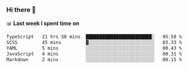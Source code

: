### Hi there 👋

<!--
**DBvc/DBvc** is a ✨ _special_ ✨ repository because its `README.md` (this file) appears on your GitHub profile.

Here are some ideas to get you started:

- 🔭 I’m currently working on ...
- 🌱 I’m currently learning ...
- 👯 I’m looking to collaborate on ...
- 🤔 I’m looking for help with ...
- 💬 Ask me about ...
- 📫 How to reach me: ...
- 😄 Pronouns: ...
- ⚡ Fun fact: ...
-->

📊 **Last week I spent time on**
<!--START_SECTION:waka-->

```txt
TypeScript   21 hrs 50 mins  ████████████████████████░   95.58 %
SCSS         45 mins         ▓░░░░░░░░░░░░░░░░░░░░░░░░   03.33 %
YAML         5 mins          ░░░░░░░░░░░░░░░░░░░░░░░░░   00.43 %
JavaScript   4 mins          ░░░░░░░░░░░░░░░░░░░░░░░░░   00.31 %
Markdown     2 mins          ░░░░░░░░░░░░░░░░░░░░░░░░░   00.15 %
```

<!--END_SECTION:waka-->
